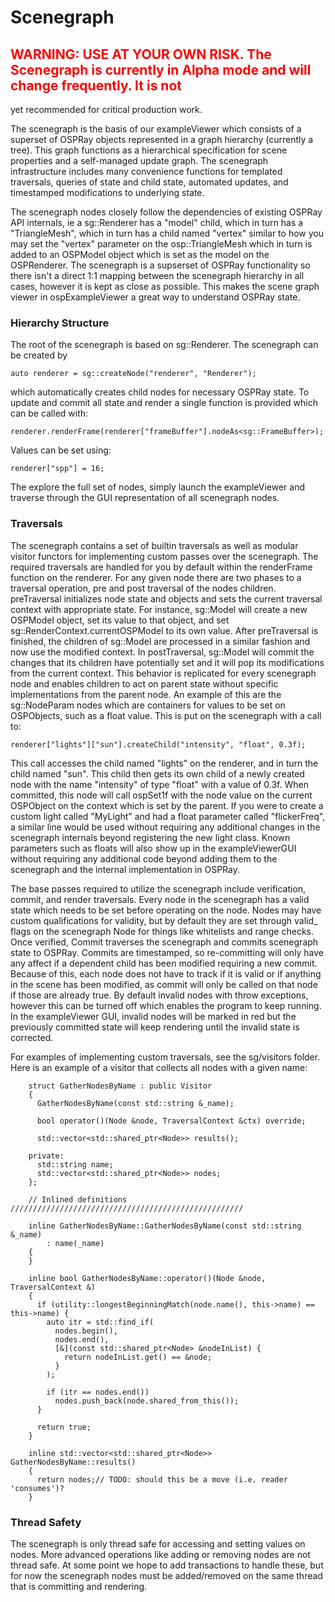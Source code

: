 # Scenegraph

## <span style="color:red"> WARNING: USE AT YOUR OWN RISK. The Scenegraph is currently in Alpha mode and will change frequently.  It is not
yet recommended for critical production work. </span>

The scenegraph is the basis of our exampleViewer which consists of a superset of OSPRay objects represented in a graph hierarchy (currently a tree).  This
graph functions as a hierarchical specification for scene properties and a self-managed update graph.  The
scenegraph infrastructure includes many convenience functions for templated traversals, queries of
state and child state, automated updates, and timestamped modifications to underlying state.

The scenegraph nodes closely follow the dependencies of existing OSPRay API internals, ie
a sg::Renderer has a "model" child, which in turn has a "TriangleMesh", which in turn has a child
named "vertex" similar to how you may set the "vertex" parameter on the osp::TriangleMesh which in
turn is added to an OSPModel object which is set as the model on the OSPRenderer.  The scenegraph
is a supserset of OSPRay functionality so there isn't a direct 1:1 mapping between the scenegraph
hierarchy in all cases, however it is kept as close as possible.  This makes the scene graph viewer
in ospExampleViewer a great way to understand OSPRay state.


### Hierarchy Structure
The root of the scenegraph is based on sg::Renderer.  The scenegraph can be created by
```
auto renderer = sg::createNode("renderer", "Renderer");
```
which automatically creates child nodes for necessary OSPRay state.  To update and commit all state and render
a single function is provided which can be called with:
```
renderer.renderFrame(renderer["frameBuffer"].nodeAs<sg::FrameBuffer>);
```
Values can be set using:
```
renderer["spp"] = 16;
```
The explore the full set of nodes, simply launch the exampleViewer and traverse through the
GUI representation of all scenegraph nodes.

### Traversals
The scenegraph contains a set of builtin traversals as well as modular visitor functors for
implementing custom passes over the scenegraph. The required traversals are handled for you
by default within the renderFrame function on the renderer. For any given node there are two phases
to a traversal operation, pre and post traversal of the nodes children.  preTraversal initializes
node state and objects and sets the current traversal context with appropriate state.  For instance,
sg::Model will create a new OSPModel object, set its value to that object,
and set sg::RenderContext.currentOSPModel to its own value.  After preTraversal is finished, the children
of sg::Model are processed in a similar fashion and now use the modified context.  In postTraversal,
sg::Model will commit the changes that its children have potentially set and it will pop its modifications
from the current context.  This behavior is replicated for every scenegraph node and enables children
to act on parent state without specific implementations from the parent node.  An example of this are the
sg::NodeParam nodes which are containers for values to be set on OSPObjects, such as a float value.  This
is put on the scenegraph with a call to:
```
renderer["lights"]["sun"].createChild("intensity", "float", 0.3f);
```
This call accesses the child named "lights" on the renderer, and in turn the child named "sun".
This child then gets its own child of a newly created node with the name "intensity" of type "float"
with a value of 0.3f.  When committed, this node will call ospSet1f with the node value on the current
OSPObject on the context which is set by the parent.  If you were to create a custom light called "MyLight"
and had a float parameter called "flickerFreq", a similar line would be used without requiring any additional
changes in the scenegraph internals beyond registering the new light class.  Known parameters such as
floats will also show up in the exampleViewerGUI without requiring any additional code beyond adding them to
the scenegraph and the internal implementation in OSPRay.

The base passes required to utilize the scenegraph
include verification, commit, and render traversals.  Every node in the scenegraph has a valid state
which needs to be set before operating on the node.  Nodes may have custom qualifications for validity,
but by default they are set through valid_ flags on the scenegraph Node for things like whitelists
and range checks.  Once verified, Commit traverses the scenegraph and commits scenegraph state to
OSPRay.  Commits are timestamped, so re-committing will only have any affect if a dependent child
has been modified requiring a new commit.  Because of this, each node does not have to track if it is
valid or if anything in the scene has been modified, as commit will only be called on that node if those
are already true.  By default invalid nodes with throw exceptions, however this can be turned off which enables
the program to keep running.  In the exampleViewer GUI, invalid nodes will be marked in red but the previously
committed state will keep rendering until the invalid state is corrected.

For examples of implementing custom traversals, see the sg/visitors folder.  Here is an example of
a visitor that collects all nodes with a given name:

```
    struct GatherNodesByName : public Visitor
    {
      GatherNodesByName(const std::string &_name);

      bool operator()(Node &node, TraversalContext &ctx) override;

      std::vector<std::shared_ptr<Node>> results();

    private:
      std::string name;
      std::vector<std::shared_ptr<Node>> nodes;
    };

    // Inlined definitions ////////////////////////////////////////////////////

    inline GatherNodesByName::GatherNodesByName(const std::string &_name)
        : name(_name)
    {
    }

    inline bool GatherNodesByName::operator()(Node &node, TraversalContext &)
    {
      if (utility::longestBeginningMatch(node.name(), this->name) == this->name) {
        auto itr = std::find_if(
          nodes.begin(),
          nodes.end(),
          [&](const std::shared_ptr<Node> &nodeInList) {
            return nodeInList.get() == &node;
          }
        );

        if (itr == nodes.end())
          nodes.push_back(node.shared_from_this());
      }

      return true;
    }

    inline std::vector<std::shared_ptr<Node>> GatherNodesByName::results()
    {
      return nodes;// TODO: should this be a move (i.e. reader 'consumes')?
    }
```

### Thread Safety
The scenegraph is only thread safe for accessing and setting values on nodes.  More advanced
operations like adding or removing nodes are not thread safe.  At some point we hope to add
transactions to handle these, but for now the scenegraph nodes must be added/removed on the same
thread that is committing and rendering.

